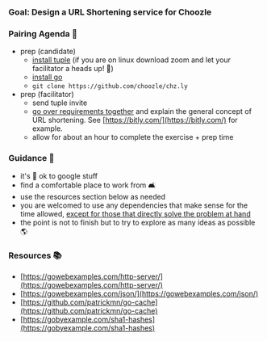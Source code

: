 
### Goal: Design a URL Shortening service for Choozle

### Pairing Agenda 🍐

- prep (candidate)
    - [install tuple](https://tuple.app/) (if you are on linux download zoom and let your facilitator a heads up! 🐧) 
    - [install go]([https://golang.org/doc/install](https://golang.org/doc/install))
    - `git clone https://github.com/choozle/chz.ly`
- prep (facilitator)
    - send tuple invite
    - [go over requirements together]([https://www.educative.io/courses/grokking-the-system-design-interview/m2ygV4E81AR](https://www.educative.io/courses/grokking-the-system-design-interview/m2ygV4E81AR)) and explain the general concept of URL shortening. See [https://bitly.com/](https://bitly.com/) for example.
    - allow for about an hour to complete the exercise + prep time

### Guidance 🍵

- it's 💯 ok to google stuff
- find a comfortable place to work from 🛋️
- use the resources section below as needed
- you are welcomed to use any dependencies that make sense for the time allowed, [except for those that directly solve the problem at hand](https://godoc.org/google.golang.org/api/urlshortener/v1)
- the point is not to finish but to try to explore as many ideas as possible 🌎

### Resources 📚

- [https://gowebexamples.com/http-server/](https://gowebexamples.com/http-server/)
- [https://gowebexamples.com/json/](https://gowebexamples.com/json/)
- [https://github.com/patrickmn/go-cache](https://github.com/patrickmn/go-cache)
- [https://gobyexample.com/sha1-hashes](https://gobyexample.com/sha1-hashes)
